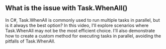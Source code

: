 ## What is the issue with Task.WhenAll()
In C#, Task.WhenAll is commonly used to run multiple tasks in parallel, but is it always the best option? In this video, I'll explore scenarios where Task.WhenAll may not be the most efficient choice. I'll also demonstrate how to create a custom method for executing tasks in parallel, avoiding the pitfalls of Task.WhenAll.
